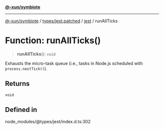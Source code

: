 [**@-xun/symbiote**](../../../../../README.md)

***

[@-xun/symbiote](../../../../../README.md) / [types/jest.patched](../../../README.md) / [jest](../README.md) / runAllTicks

# Function: runAllTicks()

> **runAllTicks**(): `void`

Exhausts the micro-task queue (i.e., tasks in Node.js scheduled with `process.nextTick()`).

## Returns

`void`

## Defined in

node\_modules/@types/jest/index.d.ts:302
